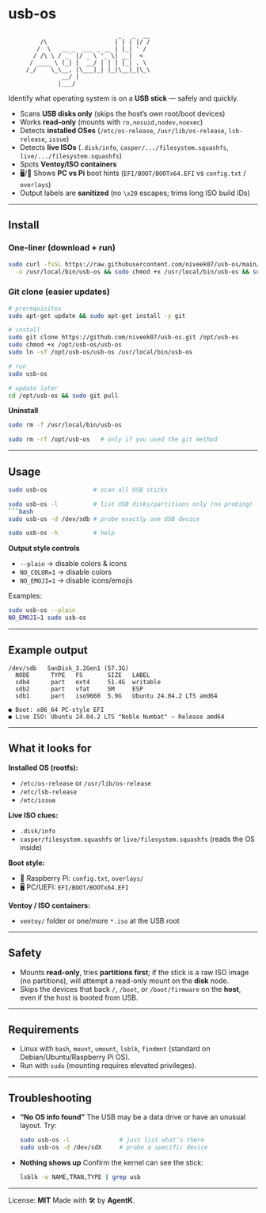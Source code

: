 # usb-os

```
                               _   _  __
         /\                   | | | |/ /
        /  \   __ _  ___ _ __ | |_| ' / 
       / /\ \ / _` |/ _ \ '_ \| __|  <  
      / ____ \ (_| |  __/ | | | |_| . \ 
     /_/    \_\__, |\___|_| |_|\__|_|\_\
               __/ |                    
              |___/ 
```

Identify what operating system is on a **USB stick** — safely and quickly.

*  Scans **USB disks only** (skips the host’s own root/boot devices)
*  Works **read-only** (mounts with `ro,nosuid,nodev,noexec`)
*  Detects **installed OSes** (`/etc/os-release`, `/usr/lib/os-release`, `lsb-release`, `issue`)
*  Detects **live ISOs** (`.disk/info`, `casper/.../filesystem.squashfs`, `live/.../filesystem.squashfs`)
*  Spots **Ventoy/ISO containers**
*  🖥️/🍓 Shows **PC vs Pi** boot hints (`EFI/BOOT/BOOTx64.EFI` vs `config.txt` / `overlays`)
*  Output labels are **sanitized** (no `\x20` escapes; trims long ISO build IDs)

---

## Install

### One-liner (download + run)

```bash
sudo curl -fsSL https://raw.githubusercontent.com/niveek07/usb-os/main/usb-os \
  -o /usr/local/bin/usb-os && sudo chmod +x /usr/local/bin/usb-os && sudo usb-os
```

### Git clone (easier updates)

```bash
# prerequisites
sudo apt-get update && sudo apt-get install -y git
```
```bash
# install
sudo git clone https://github.com/niveek07/usb-os.git /opt/usb-os
sudo chmod +x /opt/usb-os/usb-os
sudo ln -sf /opt/usb-os/usb-os /usr/local/bin/usb-os
```
```bash
# run
sudo usb-os
```
```bash
# update later
cd /opt/usb-os && sudo git pull
```

**Uninstall**

```bash
sudo rm -f /usr/local/bin/usb-os
```
```bash
sudo rm -rf /opt/usb-os   # only if you used the git method
```

---

## Usage

```bash
sudo usb-os             # scan all USB sticks
```
```bash
sudo usb-os -l          # list USB disks/partitions only (no probing)
```bash
sudo usb-os -d /dev/sdb # probe exactly one USB device
```
```bash
sudo usb-os -h          # help
```

**Output style controls**

* `--plain` → disable colors & icons
* `NO_COLOR=1` → disable colors
* `NO_EMOJI=1` → disable icons/emojis

Examples:

```bash
sudo usb-os --plain
NO_EMOJI=1 sudo usb-os
```

---

## Example output

```
/dev/sdb   SanDisk_3.2Gen1 (57.3G)
  NODE      TYPE   FS       SIZE   LABEL
  sdb4      part   ext4     51.4G  writable
  sdb2      part   vfat     5M     ESP
  sdb1      part   iso9660  5.9G   Ubuntu 24.04.2 LTS amd64

● Boot: x86_64 PC-style EFI
● Live ISO: Ubuntu 24.04.2 LTS "Noble Numbat" — Release amd64
```

---

## What it looks for

**Installed OS (rootfs):**

* `/etc/os-release` or `/usr/lib/os-release`
* `/etc/lsb-release`
* `/etc/issue`

**Live ISO clues:**

* `.disk/info`
* `casper/filesystem.squashfs` or `live/filesystem.squashfs` (reads the OS inside)

**Boot style:**

* 🍓 Raspberry Pi: `config.txt`, `overlays/`
* 🖥️ PC/UEFI: `EFI/BOOT/BOOTx64.EFI`

**Ventoy / ISO containers:**

* `ventoy/` folder or one/more `*.iso` at the USB root

---

## Safety

* Mounts **read-only**, tries **partitions first**; if the stick is a raw ISO image (no partitions), will attempt a read-only mount on the **disk** node.
* Skips the devices that back `/`, `/boot`, or `/boot/firmware` on the **host**, even if the host is booted from USB.

---

## Requirements

* Linux with `bash`, `mount`, `umount`, `lsblk`, `findmnt` (standard on Debian/Ubuntu/Raspberry Pi OS).
* Run with `sudo` (mounting requires elevated privileges).

---

## Troubleshooting

* **“No OS info found”**
  The USB may be a data drive or have an unusual layout. Try:

  ```bash
  sudo usb-os -l              # just list what’s there
  sudo usb-os -d /dev/sdX     # probe a specific device
  ```

* **Nothing shows up**
  Confirm the kernel can see the stick:

  ```bash
  lsblk -o NAME,TRAN,TYPE | grep usb
  ```

---

License: **MIT**
Made with 🛠️ by **AgentK**.
